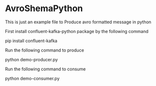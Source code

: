 # AvroShemaPython
This is just an example file to Produce avro formatted message in python

First install confluent-kafka-python package by the following command

pip install confluent-kafka


Run the following command to produce

python demo-producer.py


Run the following command to consume

python demo-consumer.py
